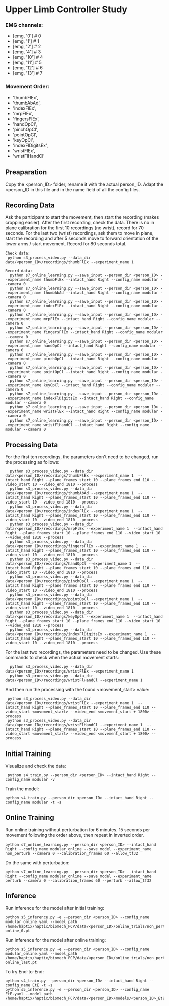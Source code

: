 # Upper Limb Controller Study

### EMG channels: 

- [emg, '0'] # 0
- [emg, '1'] # 1
- [emg, '2'] # 2
- [emg, '4'] # 3
- [emg, '10'] # 4
- [emg, '11'] # 5
- [emg, '12'] # 6
- [emg, '13'] # 7

### Movement Order:

- 'thumbFlEx',
- 'thumbAbAd',
- 'indexFlEx',
- 'mrpFlEx',
- 'fingersFlEx',
- 'handOpCl',
- 'pinchOpCl',
- 'pointOpCl',
- 'keyOpCl',
- 'indexFlDigitsEx',
- 'wristFlEx',
- 'wristFlHandCl'

## Preaparation
Copy the <person_ID> folder, rename it with the actual person_ID. Adapt the <person_ID in this file and in the name field of all the config files.

## Recording Data
Ask the participant to start the movement, then start the recording (makes cropping easier). After the first recording, check the data. There is no in plane calibration for the first 10 recordings (no wrist), record for 70 seconds. For the last two (wrist) recordings, ask them to move in plane, start the recording and after 5 seconds move to forward orientation of the lower arms / start movement. Record for 80 seconds total.
```
Check data:
 python s3_process_video.py --data_dir data/<person_ID>/recordings/thumbFlEx --experiment_name 1
```
```
Record data:
  python s7_online_learning.py --save_input --person_dir <person_ID> --experiment_name thumbFlEx --intact_hand Right --config_name modular --camera 0
  python s7_online_learning.py --save_input --person_dir <person_ID> --experiment_name thumbAbAd --intact_hand Right --config_name modular --camera 0
  python s7_online_learning.py --save_input --person_dir <person_ID> --experiment_name indexFlEx --intact_hand Right --config_name modular --camera 0
  python s7_online_learning.py --save_input --person_dir <person_ID> --experiment_name mrpFlEx --intact_hand Right --config_name modular --camera 0
  python s7_online_learning.py --save_input --person_dir <person_ID> --experiment_name fingersFlEx --intact_hand Right --config_name modular --camera 0
  python s7_online_learning.py --save_input --person_dir <person_ID> --experiment_name handOpCl --intact_hand Right --config_name modular --camera 0
  python s7_online_learning.py --save_input --person_dir <person_ID> --experiment_name pinchOpCl --intact_hand Right --config_name modular --camera 0
  python s7_online_learning.py --save_input --person_dir <person_ID> --experiment_name pointOpCl --intact_hand Right --config_name modular --camera 0
  python s7_online_learning.py --save_input --person_dir <person_ID> --experiment_name keyOpCl --intact_hand Right --config_name modular --camera 0
  python s7_online_learning.py --save_input --person_dir <person_ID> --experiment_name indexFlDigitsEx --intact_hand Right --config_name modular --camera 0
  python s7_online_learning.py --save_input --person_dir <person_ID> --experiment_name wristFlEx --intact_hand Right --config_name modular --camera 0
  python s7_online_learning.py --save_input --person_dir <person_ID> --experiment_name wristFlHandCl --intact_hand Right --config_name modular --camera 0
```

## Processing Data
For the first ten recordings, the parameters don't need to be changed, run the processing as follows:
```
  python s3_process_video.py --data_dir data/<person_ID>/recordings/thumbFlEx --experiment_name 1  --intact_hand Right --plane_frames_start 10 --plane_frames_end 110 --video_start 10 --video_end 1810 --process
  python s3_process_video.py --data_dir data/<person_ID>/recordings/thumbAbAd --experiment_name 1  --intact_hand Right --plane_frames_start 10 --plane_frames_end 110 --video_start 10 --video_end 1810 --process
  python s3_process_video.py --data_dir data/<person_ID>/recordings/indexFlEx --experiment_name 1  --intact_hand Right --plane_frames_start 10 --plane_frames_end 110 --video_start 10 --video_end 1810 --process
  python s3_process_video.py --data_dir data/<person_ID>/recordings/mrpFlEx --experiment_name 1  --intact_hand Right --plane_frames_start 10 --plane_frames_end 110 --video_start 10 --video_end 1810 --process
  python s3_process_video.py --data_dir data/<person_ID>/recordings/fingersFlEx --experiment_name 1  --intact_hand Right --plane_frames_start 10 --plane_frames_end 110 --video_start 10 --video_end 1810 --process
  python s3_process_video.py --data_dir data/<person_ID>/recordings/handOpCl --experiment_name 1  --intact_hand Right --plane_frames_start 10 --plane_frames_end 110 --video_start 10 --video_end 1810 --process
  python s3_process_video.py --data_dir data/<person_ID>/recordings/pinchOpCl --experiment_name 1  --intact_hand Right --plane_frames_start 10 --plane_frames_end 110 --video_start 10 --video_end 1810 --process
  python s3_process_video.py --data_dir data/<person_ID>/recordings/pointOpCl --experiment_name 1  --intact_hand Right --plane_frames_start 10 --plane_frames_end 110 --video_start 10 --video_end 1810 --process
  python s3_process_video.py --data_dir data/<person_ID>/recordings/keyOpCl --experiment_name 1  --intact_hand Right --plane_frames_start 10 --plane_frames_end 110 --video_start 10 --video_end 1810 --process
  python s3_process_video.py --data_dir data/<person_ID>/recordings/indexFlDigitsEx --experiment_name 1  --intact_hand Right --plane_frames_start 10 --plane_frames_end 110 --video_start 10 --video_end 1810 --process
```

For the last two recordings, the parameters need to be changed. Use these commands to check when the actual movement starts:
```
  python s3_process_video.py --data_dir data/<person_ID>/recordings/wristFlEx --experiment_name 1
  python s3_process_video.py --data_dir data/<person_ID>/recordings/wristFlHandCl --experiment_name 1
```

And then run the processing with the found <movement_start> value:
```
 python s3_process_video.py --data_dir data/<person_ID>/recordings/wristFlEx --experiment_name 1  --intact_hand Right --plane_frames_start 10 --plane_frames_end 110 --video_start <movement_start> --video_end <movement_start + 1800> --process
 python s3_process_video.py --data_dir data/<person_ID>/recordings/wristFlHandCl --experiment_name 1  --intact_hand Right --plane_frames_start 10 --plane_frames_end 110 --video_start <movement_start> --video_end <movement_start + 1800> --process
```

## Initial Training
Visualize and check the data:
```
 python s4_train.py --person_dir <person_ID> --intact_hand Right --config_name modular -v
```
Train the model:
```
python s4_train.py --person_dir <person_ID> --intact_hand Right --config_name modular -t -s
```
  
## Online Training
Run online training without perturbation for 6 minutes. 15 seconds per movement following the order above, then repeat in inverted order.
```
python s7_online_learning.py --person_dir <person_ID> --intact_hand Right --config_name modular_online --save_model --experiment_name non_perturb --camera 0 --calibration_frames 60 --allow_tf32
```
Do the same with perturbation:
```
python s7_online_learning.py --person_dir <person_ID> --intact_hand Right --config_name modular_online --save_model --experiment_name perturb --camera 0 --calibration_frames 60 --perturb --allow_tf32
```

## Inference
Run inference for the model after initial training:
```
python s5_inference.py -e --person_dir <person_ID> --config_name modular_online.yaml --model_path /home/haptix/haptix/biomech_PCP/data/<person_ID>/online_trials/non_perturb/models/<person_ID>-online_0.pt
```
Run inference for the model after online training:
```
python s5_inference.py -e --person_dir <person_ID> --config_name modular_online.yaml --model_path /home/haptix/haptix/biomech_PCP/data/<person_ID>/online_trials/non_perturb/models/<person_ID>-online_last.pt
```
To try End-to-End:
```
python s4_train.py --person_dir <person_ID> --intact_hand Right --config_name EtE -t -s
python s5_inference.py -e --person_dir <person_ID> --config_name EtE.yaml --model_path /home/haptix/haptix/biomech_PCP/data/<person_ID>/models/<person_ID>_EtE.pt
```





























